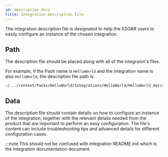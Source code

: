 ```yaml
---
id: description-docs
title: Integration Description File
---
```


The integration description file is designated to help the XSOAR users to easily configure an instance of the chosen integration.

## Path
The description file should be placed along with all of the integraion's files. 

For example, if the Pack name is `HelloWorld` and the integration name is also `HelloWorld`, the description file path is:
```
~/.../content/Packs/HelloWorld/Integrations/HelloWorld/HelloWorld_description.md
```


## Data
The description file should contain details on how to configure an instance of the integration, together with the relevant details needed from the product that are important to perform an easy configuration.
The file's content can include troubleshooting tips and advanced details for different configuration cases.

:::note This should not be confused with integration README.md which is the integration documentation document.
